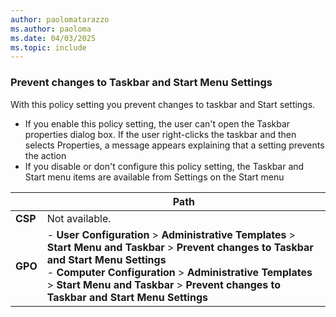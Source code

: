```yaml
---
author: paolomatarazzo
ms.author: paoloma
ms.date: 04/03/2025
ms.topic: include
---
```


### Prevent changes to Taskbar and Start Menu Settings

With this policy setting you prevent changes to taskbar and Start settings.

- If you enable this policy setting, the user can't open the Taskbar properties dialog box. If the user right-clicks the taskbar and then selects Properties, a message appears explaining that a setting prevents the action
- If you disable or don't configure this policy setting, the Taskbar and Start menu items are available from Settings on the Start menu

|  | Path |
|--|--|
| **CSP** | Not available. |
| **GPO** | - **User Configuration** > **Administrative Templates** > **Start Menu and Taskbar** > **Prevent changes to Taskbar and Start Menu Settings**<br> - **Computer Configuration** > **Administrative Templates** > **Start Menu and Taskbar** > **Prevent changes to Taskbar and Start Menu Settings** |
